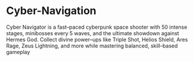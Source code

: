 # Cyber-Navigation
Cyber Navigator is a fast–paced cyberpunk space shooter with 50 intense stages, minibosses every 5 waves, and the ultimate showdown against Hermes God. Collect divine power–ups like Triple Shot, Helios Shield, Ares Rage, Zeus Lightning, and more while mastering balanced, skill–based gameplay
